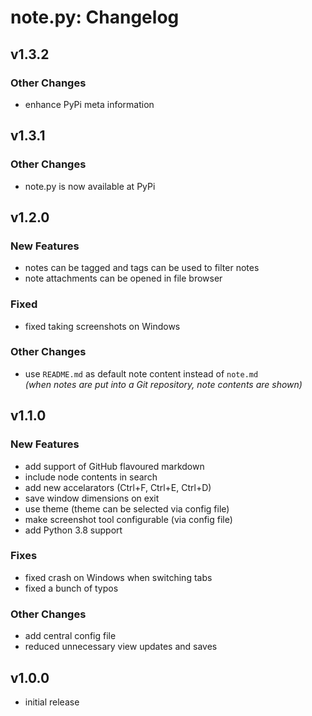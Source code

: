 # note.py: Changelog

## v1.3.2

### Other Changes

- enhance PyPi meta information

## v1.3.1

### Other Changes

- note.py is now available at PyPi

## v1.2.0

### New Features

- notes can be tagged and tags can be used to filter notes
- note attachments can be opened in file browser

### Fixed

- fixed taking screenshots on Windows 

### Other Changes

- use `README.md` as default note content instead of `note.md`  
  _(when notes are put into a Git repository, note contents are shown)_

## v1.1.0

### New Features

- add support of GitHub flavoured markdown
- include node contents in search
- add new accelarators (Ctrl+F, Ctrl+E, Ctrl+D)
- save window dimensions on exit
- use theme (theme can be selected via config file)
- make screenshot tool configurable (via config file)
- add Python 3.8 support

### Fixes

- fixed crash on Windows when switching tabs
- fixed a bunch of typos

### Other Changes

- add central config file
- reduced unnecessary view updates and saves 


## v1.0.0

- initial release